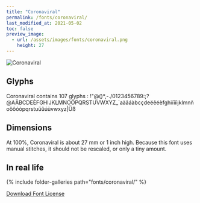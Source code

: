 ```yaml
---
title: "Coronaviral"
permalink: /fonts/coronaviral/
last_modified_at: 2021-05-02
toc: false
preview_image:
  - url: /assets/images/fonts/coronaviral.png
    height: 27
---
```

![Coronaviral](/assets/images/fonts/coronaviral.png)

## Glyphs

Coronaviral contains 107 glyphs :
!"@()*,-./0123456789:;?@AÄBCDEÈFGHIJKLMNOÖPQRSTUVWXYZ\_`aäâáàbcçdeëêéèfghiïîíìjklmnñoöôóòpqrstuüûúùvwxyz|Üß

## Dimensions
At 100%, Coronaviral  is about  27 mm or 1 inch high.
Because this font uses manual stitches, it should not be rescaled, or only a tiny amount.


## In real life

{% include folder-galleries path="fonts/coronaviral/" %}

[Download Font License](https://github.com/inkstitch/inkstitch/tree/main/fonts/coronaviral/LICENSE)
